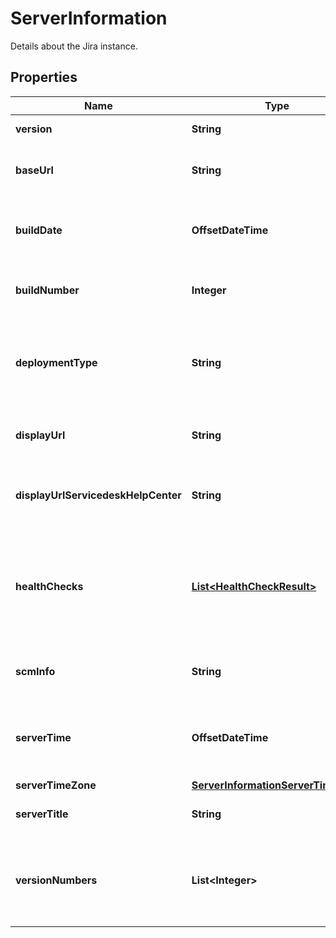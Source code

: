 

# ServerInformation

Details about the Jira instance.

## Properties

| Name | Type | Description | Notes |
|------------ | ------------- | ------------- | -------------|
|**version** | **String** | The version of Jira. |  [optional] |
|**baseUrl** | **String** | The base URL of the Jira instance. |  [optional] |
|**buildDate** | **OffsetDateTime** | The timestamp when the Jira version was built. |  [optional] |
|**buildNumber** | **Integer** | The build number of the Jira version. |  [optional] |
|**deploymentType** | **String** | The type of server deployment. This is always returned as *Cloud*. |  [optional] |
|**displayUrl** | **String** | The display URL of the Jira instance. |  [optional] |
|**displayUrlServicedeskHelpCenter** | **String** | The display URL of the Servicedesk Help Center. |  [optional] |
|**healthChecks** | [**List&lt;HealthCheckResult&gt;**](HealthCheckResult.md) | Jira instance health check results. Deprecated and no longer returned. |  [optional] |
|**scmInfo** | **String** | The unique identifier of the Jira version. |  [optional] |
|**serverTime** | **OffsetDateTime** | The time in Jira when this request was responded to. |  [optional] |
|**serverTimeZone** | [**ServerInformationServerTimeZone**](ServerInformationServerTimeZone.md) |  |  [optional] |
|**serverTitle** | **String** | The name of the Jira instance. |  [optional] |
|**versionNumbers** | **List&lt;Integer&gt;** | The major, minor, and revision version numbers of the Jira version. |  [optional] |



